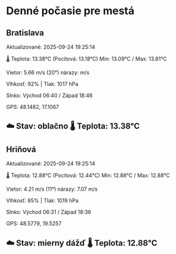 ﻿# Denné počasie pre mestá

## Bratislava
Aktualizované: 2025-09-24 19:25:14

🌡️ Teplota: 13.38°C 
(Pocitová: 13.18°C)
Min: 13.09°C / Max: 13.81°C

Vietor: 5.66 m/s    (20°) 
nárazy:  m/s

Vlhkosť: 92% | Tlak: 1017 hPa

Slnko: Východ 06:40 / Západ 18:46

GPS: 48.1482, 17.1067

☁️ Stav: oblačno        🌡️ Teplota: 13.38°C
---

## Hriňová
Aktualizované: 2025-09-24 19:25:14

🌡️ Teplota: 12.88°C 
(Pocitová: 12.44°C)
Min: 12.88°C / Max: 12.88°C

Vietor: 4.21 m/s (11°)
nárazy: 7.07 m/s

Vlhkosť: 85% | Tlak: 1019 hPa

Slnko: Východ 06:31 / Západ 18:36

GPS: 48.5779, 19.5257

☁️ Stav: mierny dážď        🌡️ Teplota: 12.88°C
---
